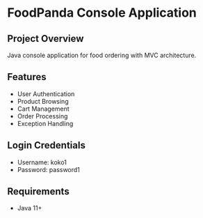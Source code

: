 # FoodPanda Console Application

## Project Overview
Java console application for food ordering with MVC architecture.

## Features
- User Authentication
- Product Browsing
- Cart Management
- Order Processing
- Exception Handling

## Login Credentials
- Username: koko1
- Password: password1

## Requirements
- Java 11+
